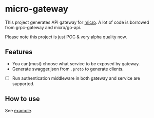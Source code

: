 # micro-gateway

This project generates API gateway for [micro](https://github.com/micro/micro).
A lot of code is borrowed from grpc-gateway and micro/go-api.

Please note this project is just POC & very alpha quality now.

## Features

- You can(must) choose what service to be exposed by gateway.
- Generate swagger.json from `.proto` to generate clients.
- [ ] Run authentication middleware in both gateway and service are supported.

## How to use

See [example](./example).